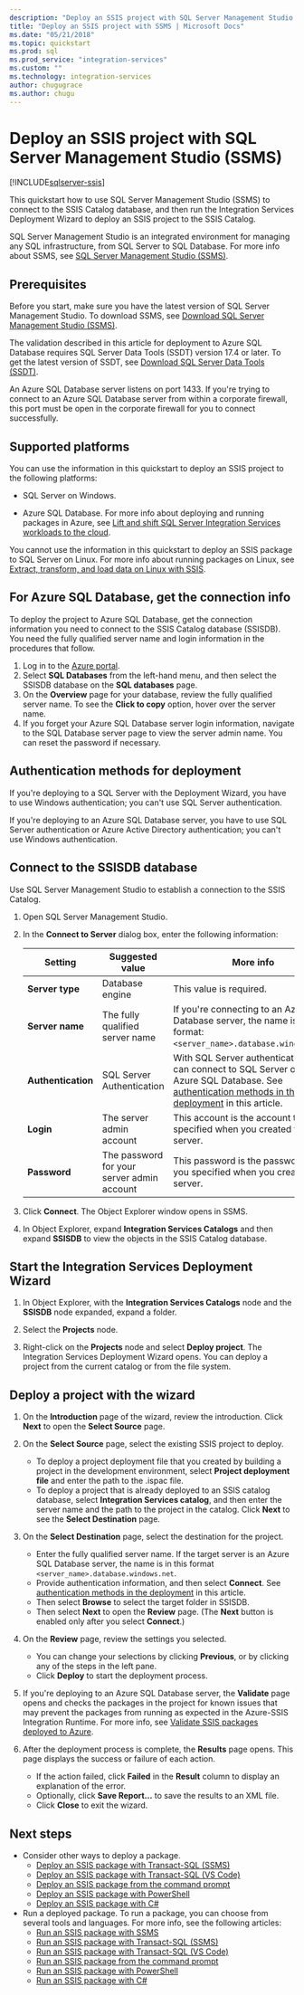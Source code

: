 ```yaml
---
description: "Deploy an SSIS project with SQL Server Management Studio (SSMS)"
title: "Deploy an SSIS project with SSMS | Microsoft Docs"
ms.date: "05/21/2018"
ms.topic: quickstart
ms.prod: sql
ms.prod_service: "integration-services"
ms.custom: ""
ms.technology: integration-services
author: chugugrace
ms.author: chugu
---
```

# Deploy an SSIS project with SQL Server Management Studio (SSMS)

[!INCLUDE[sqlserver-ssis](../includes/applies-to-version/sqlserver-ssis.md)]


This quickstart how to use SQL Server Management Studio (SSMS) to connect to the SSIS Catalog database, and then run the Integration Services Deployment Wizard to deploy an SSIS project to the SSIS Catalog. 

SQL Server Management Studio is an integrated environment for managing any SQL infrastructure, from SQL Server to SQL Database. For more info about SSMS, see [SQL Server Management Studio (SSMS)](../ssms/sql-server-management-studio-ssms.md).

## Prerequisites

Before you start, make sure you have the latest version of SQL Server Management Studio. To download SSMS, see [Download SQL Server Management Studio (SSMS)](../ssms/download-sql-server-management-studio-ssms.md).

The validation described in this article for deployment to Azure SQL Database requires SQL Server Data Tools (SSDT) version 17.4 or later. To get the latest version of SSDT, see [Download SQL Server Data Tools (SSDT)](../ssdt/download-sql-server-data-tools-ssdt.md).

An Azure SQL Database server listens on port 1433. If you're trying to connect to an Azure SQL Database server from within a corporate firewall, this port must be open in the corporate firewall for you to connect successfully.

## Supported platforms

You can use the information in this quickstart to deploy an SSIS project to the following platforms:

-   SQL Server on Windows.

-   Azure SQL Database. For more info about deploying and running packages in Azure, see [Lift and shift SQL Server Integration Services workloads to the cloud](lift-shift/ssis-azure-lift-shift-ssis-packages-overview.md).

You cannot use the information in this quickstart to deploy an SSIS package to SQL Server on Linux. For more info about running packages on Linux, see [Extract, transform, and load data on Linux with SSIS](../linux/sql-server-linux-migrate-ssis.md).

## For Azure SQL Database, get the connection info

To deploy the project to Azure SQL Database, get the connection information you need to connect to the SSIS Catalog database (SSISDB). You need the fully qualified server name and login information in the procedures that follow.

1. Log in to the [Azure portal](https://portal.azure.com/).
2. Select **SQL Databases** from the left-hand menu, and then select the SSISDB database on the **SQL databases** page. 
3. On the **Overview** page for your database, review the fully qualified server name. To see the **Click to copy** option, hover over the server name. 
4. If you forget your Azure SQL Database server login information, navigate to the SQL Database server page to view the server admin name. You can reset the password if necessary.

## Authentication methods for deployment

If you're deploying to a SQL Server with the Deployment Wizard, you have to use Windows authentication; you can't use SQL Server authentication.

If you're deploying to an Azure SQL Database server, you have to use SQL Server authentication or Azure Active Directory authentication; you can't use Windows authentication.

## Connect to the SSISDB database

Use SQL Server Management Studio to establish a connection to the SSIS Catalog. 

1. Open SQL Server Management Studio.

2. In the **Connect to Server** dialog box, enter the following information:

   | Setting       | Suggested value | More info | 
   | ------------ | ------------------ | ------------------------------------------------- | 
   | **Server type** | Database engine | This value is required. |
   | **Server name** | The fully qualified server name | If you're connecting to an Azure SQL Database server, the name is in this format: `<server_name>.database.windows.net`. |
   | **Authentication** | SQL Server Authentication | With SQL Server authentication, you can connect to SQL Server or to Azure SQL Database. See [authentication methods in the deployment](#authentication-methods-for-deployment) in this article. |
   | **Login** | The server admin account | This account is the account that you specified when you created the server. |
   | **Password** | The password for your server admin account | This password is the password that you specified when you created the server. |

3. Click **Connect**. The Object Explorer window opens in SSMS. 

4. In Object Explorer, expand **Integration Services Catalogs** and then expand **SSISDB** to view the objects in the SSIS Catalog database.

## Start the Integration Services Deployment Wizard
1. In Object Explorer, with the **Integration Services Catalogs** node and the **SSISDB** node expanded, expand a folder.

2.  Select the **Projects** node.

3.  Right-click on the **Projects** node and select **Deploy project**. The Integration Services Deployment Wizard opens. You can deploy a project from the current catalog or from the file system.

## Deploy a project with the wizard
1. On the **Introduction** page of the wizard, review the introduction. Click **Next** to open the **Select Source** page.

2. On the **Select Source** page, select the existing SSIS project to deploy.
    -   To deploy a project deployment file that you created by building a project in the development environment, select **Project deployment file** and enter the path to the .ispac file.
    -   To deploy a project that is already deployed to an SSIS catalog database, select **Integration Services catalog**, and then enter the server name and the path to the project in the catalog.
    Click **Next** to see the **Select Destination** page.
  
3.  On the **Select Destination** page, select the destination for the project.
    -   Enter the fully qualified server name. If the target server is an Azure SQL Database server, the name is in this format `<server_name>.database.windows.net`.
    -   Provide authentication information, and then select **Connect**. See [authentication methods in the deployment](#authentication-methods-for-deployment) in this article.
    -   Then select **Browse** to select the target folder in SSISDB.
    -   Then select **Next** to open the **Review** page. (The **Next** button is enabled only after you select **Connect**.)
  
4.  On the **Review** page, review the settings you selected.
    -   You can change your selections by clicking **Previous**, or by clicking any of the steps in the left pane.
    -   Click **Deploy** to start the deployment process.

5.  If you're deploying to an Azure SQL Database server, the **Validate** page opens and checks the packages in the project for known issues that may prevent the packages from running as expected in the Azure-SSIS Integration Runtime. For more info, see [Validate SSIS packages deployed to Azure](lift-shift/ssis-azure-validate-packages.md).

6.  After the deployment process is complete, the **Results** page opens. This page displays the success or failure of each action.
    -   If the action failed, click **Failed** in the **Result** column to display an explanation of the error.
    -   Optionally, click **Save Report...** to save the results to an XML file.
    -   Click **Close** to exit the wizard.

## Next steps
- Consider other ways to deploy a package.
    - [Deploy an SSIS package with Transact-SQL (SSMS)](./ssis-quickstart-deploy-tsql-ssms.md)
    - [Deploy an SSIS package with Transact-SQL (VS Code)](ssis-quickstart-deploy-tsql-vscode.md)
    - [Deploy an SSIS package from the command prompt](./ssis-quickstart-deploy-cmdline.md)
    - [Deploy an SSIS package with PowerShell](ssis-quickstart-deploy-powershell.md)
    - [Deploy an SSIS package with C#](./ssis-quickstart-deploy-dotnet.md) 
- Run a deployed package. To run a package, you can choose from several tools and languages. For more info, see the following articles:
    - [Run an SSIS package with SSMS](./ssis-quickstart-run-ssms.md)
    - [Run an SSIS package with Transact-SQL (SSMS)](./ssis-quickstart-run-tsql-ssms.md)
    - [Run an SSIS package with Transact-SQL (VS Code)](ssis-quickstart-run-tsql-vscode.md)
    - [Run an SSIS package from the command prompt](./ssis-quickstart-run-cmdline.md)
    - [Run an SSIS package with PowerShell](ssis-quickstart-run-powershell.md)
    - [Run an SSIS package with C#](./ssis-quickstart-run-dotnet.md)